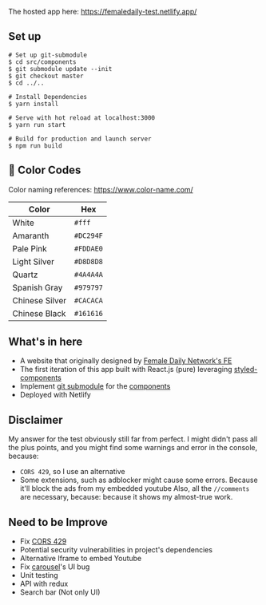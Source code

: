 The hosted app here: https://femaledaily-test.netlify.app/

## Set up
```
# Set up git-submodule
$ cd src/components
$ git submodule update --init
$ git checkout master
$ cd ../..

# Install Dependencies
$ yarn install

# Serve with hot reload at localhost:3000
$ yarn run start

# Build for production and launch server
$ npm run build
```

## 🎨 Color Codes
Color naming references: https://www.color-name.com/

| Color             | Hex                                                                |
| ------------------| --------- |
| White             | `#fff` |
| Amaranth          | `#DC294F` |
| Pale Pink         | `#FDDAE0` |
| Light Silver      | `#D8D8D8` |
| Quartz            | `#4A4A4A` |
| Spanish Gray      | `#979797` |
| Chinese Silver    | `#CACACA` |
| Chinese Black     | `#161616` |

## What's in here
- A website that originally designed by [Female Daily Network's FE](https://ibb.co/nByzdVt) 
- The first iteration of this app built with React.js (pure) leveraging [styled-components](https://github.com/styled-components/styled-components)
- Implement [git submodule](https://git-scm.com/book/en/v2/Git-Tools-Submodules) for the [components](https://github.com/mariaavnss/components)
- Deployed with Netlify

## Disclaimer
My answer for the test obviously still far from perfect. I might didn't pass all the plus points, and you might find some warnings and error in the console, because:
- `CORS 429`, so I use an alternative
- Some extensions, such as adblocker might cause some errors. Because it'll block the ads from my embedded youtube
Also, all the `//comments` are necessary, because: because it shows my almost-true work.

## Need to be Improve
- Fix [CORS 429](https://stackoverflow.com/questions/43871637/no-access-control-allow-origin-header-is-present-on-the-requested-resource-whe)
- Potential security vulnerabilities in project's dependencies
- Alternative Iframe to embed Youtube
- Fix [carousel](https://sag1v.github.io/react-elastic-carousel/styling)'s UI bug
- Unit testing
- API with redux
- Search bar (Not only UI)

